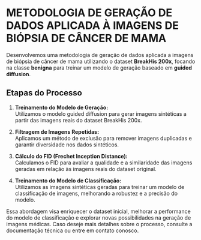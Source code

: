 # METODOLOGIA DE GERAÇÃO DE DADOS APLICADA À IMAGENS DE BIÓPSIA DE CÂNCER DE MAMA

Desenvolvemos uma metodologia de geração de dados aplicada a imagens de biópsia de câncer de mama utilizando o dataset **BreakHis 200x**, focando na classe **benigna** para treinar um modelo de geração baseado em **guided diffusion**.

## Etapas do Processo

1. **Treinamento do Modelo de Geração:**  
   Utilizamos o modelo guided diffusion para gerar imagens sintéticas a partir das imagens reais do dataset BreakHis 200x.

2. **Filtragem de Imagens Repetidas:**  
   Aplicamos um método de exclusão para remover imagens duplicadas e garantir diversidade nos dados sintéticos.

3. **Cálculo do FID (Frechet Inception Distance):**  
   Calculamos o FID para avaliar a qualidade e a similaridade das imagens geradas em relação às imagens reais do dataset original.

4. **Treinamento do Modelo de Classificação:**  
   Utilizamos as imagens sintéticas geradas para treinar um modelo de classificação de imagens, melhorando a robustez e a precisão do modelo.

Essa abordagem visa enriquecer o dataset inicial, melhorar a performance do modelo de classificação e explorar novas possibilidades na geração de imagens médicas. Caso deseje mais detalhes sobre o processo, consulte a documentação técnica ou entre em contato conosco.

